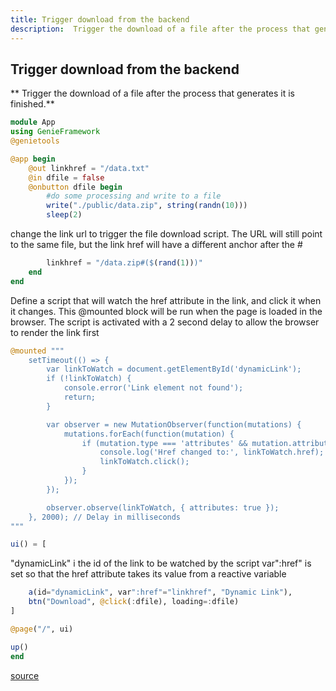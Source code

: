 ```yaml
---
title: Trigger download from the backend
description:  Trigger the download of a file after the process that generates it is finished.
---
```


## Trigger download from the backend
** Trigger the download of a file after the process that generates it is finished.**

````julia
module App
using GenieFramework
@genietools

@app begin
    @out linkhref = "/data.txt"
    @in dfile = false
    @onbutton dfile begin
        #do some processing and write to a file
        write("./public/data.zip", string(randn(10)))
        sleep(2)
````

change the link url to trigger the file download script. The URL will still point to the same file, but the link href will have a different anchor after the #

````julia
        linkhref = "/data.zip#($(rand(1)))"
    end
end
````

Define a script that will watch the href attribute in the link, and click it when it changes. This @mounted block will be run when the page is loaded in the browser. The script is activated with a 2 second delay to allow the browser to render the link first

````julia
@mounted """
    setTimeout(() => {
        var linkToWatch = document.getElementById('dynamicLink');
        if (!linkToWatch) {
            console.error('Link element not found');
            return;
        }

        var observer = new MutationObserver(function(mutations) {
            mutations.forEach(function(mutation) {
                if (mutation.type === 'attributes' && mutation.attributeName === 'href') {
                    console.log('Href changed to:', linkToWatch.href);
                    linkToWatch.click();
                }
            });
        });

        observer.observe(linkToWatch, { attributes: true });
    }, 2000); // Delay in milliseconds
"""

ui() = [
````

"dynamicLink" i the id of the link to be watched by the script
var":href" is set so that the href attribute takes its value from a reactive variable

````julia
    a(id="dynamicLink", var":href"="linkhref", "Dynamic Link"),
    btn("Download", @click(:dfile), loading=:dfile)
]

@page("/", ui)

up()
end
````


[source](https://github.com/GenieFramework/CodeExamples/blob/main/src/2.reactive-ui/trigger-download.jl)
